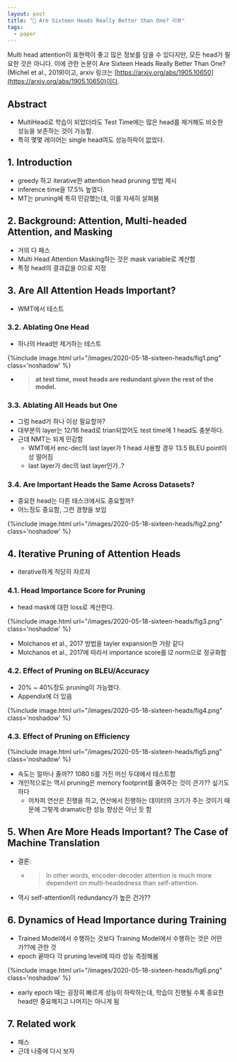 ```yaml
---
layout: post
title: "📃 Are Sixteen Heads Really Better than One? 리뷰"
tags:
  - paper
---
```


Multi head attention이 표현력이 좋고 많은 정보를 담을 수 있다지만, 모든 head가 필요한 것은 아니다. 이에 관한 논문이 Are Sixteen Heads Really Better Than One? (Michel et al., 2019)이고, arxiv 링크는 [https://arxiv.org/abs/1905.10650](https://arxiv.org/abs/1905.10650)이다.

## Abstract

* MultiHead로 학습이 되었더라도 Test Time에는 많은 head를 제거해도 비슷한 성능을 보존하는 것이 가능함.
* 특히 몇몇 레이어는 single head여도 성능하락이 없었다.

## 1. Introduction

* greedy 하고 iterative한 attention head pruning 방법 제시
* inference time을 17.5% 높였다.
* MT는 pruning에 특히 민감했는데, 이를 자세히 살펴봄

## 2. Background: Attention, Multi-headed Attention, and Masking

* 거의 다 패스
* Multi Head Attention Masking하는 것은 mask variable로 계산함
* 특정 head의 결과값을 0으로 지정

## 3. Are All Attention Heads Important?

* WMT에서 테스트

### 3.2. Ablating One Head

* 하나의 Head만 제거하는 테스트

{%include image.html url="/images/2020-05-18-sixteen-heads/fig1.png" class='noshadow' %}

* > **at test time, most heads are redundant given the rest of the model.**

### 3.3. Ablating All Heads but One

* 그럼 head가 하나 이상 필요할까?
* 대부분의 layer는 12/16 head로 trian되었어도 test time에 1 head도 충분하다.
* 근데 NMT는 되게 민감함
  * WMT에서 enc-dec의 last layer가 1 head 사용할 경우 13.5 BLEU point이상 떨어짐
  * last layer가 dec의 last layer인가..?

### 3.4. Are Important Heads the Same Across Datasets?

* 중요한 head는 다른 태스크에서도 중요할까?
* 어느정도 중요함, 그런 경향을 보임

{%include image.html url="/images/2020-05-18-sixteen-heads/fig2.png" class='noshadow' %}

## 4. Iterative Pruning of Attention Heads

* iterative하게 적당히 자르자

### 4.1. Head Importance Score for Pruning

* head mask에 대한 loss로 계산한다.

{%include image.html url="/images/2020-05-18-sixteen-heads/fig3.png" class='noshadow' %}

* Molchanos et al., 2017 방법을 tayler expansion한 거랑 같다
* Molchanos et al., 2017에 따라서 importance score를 l2 norm으로 정규화함

### 4.2. Effect of Pruning on BLEU/Accuracy

* 20% ~ 40%정도 pruning이 가능했다.
* Appendix에 더 있음

{%include image.html url="/images/2020-05-18-sixteen-heads/fig4.png" class='noshadow' %}

### 4.3. Effect of Pruning on Efficiency

{%include image.html url="/images/2020-05-18-sixteen-heads/fig5.png" class='noshadow' %}

* 속도는 얼마나 줄까?? 1080 ti를 가진 머신 두대에서 테스트함
* 개인적으로는 역시 pruning은 memory footprint를 줄여주는 것이 큰가?? 싶기도 하다
  * 어차피 연산은 진행을 하고, 연산에서 진행하는 데이터의 크기가 주는 것이기 때문에 그렇게 dramatic한 성능 향상은 아닌 듯 함

## 5. When Are More Heads Important? The Case of Machine Translation

* 결론:
  * > In other words, encoder-decoder attention is much more dependent on multi-headedness than self-attention.
* 역시 self-attention이 redundancy가 높은 건가??

## 6. Dynamics of Head Importance during Training

* Trained Model에서 수행하는 것보다 Training Model에서 수행하는 것은 어떤가??에 관한 것
* epoch 끝마다 각 pruning level에 따라 성능 측정해봄

{%include image.html url="/images/2020-05-18-sixteen-heads/fig6.png" class='noshadow' %}

* early epoch 때는 굉장히 빠르게 성능이 하락하는데, 학습이 진행될 수록 중요한 head만 중요해지고 나머지는 아니게 됨

## 7. Related work

* 패스
* 근데 나중에 다시 보자
